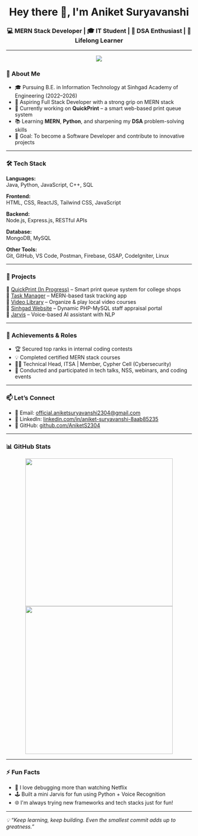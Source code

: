 <h1 align="center">Hey there 👋, I'm Aniket Suryavanshi</h1>
<h3 align="center">💻 MERN Stack Developer | 🎓 IT Student | 🧠 DSA Enthusiast | 🚀 Lifelong Learner</h3>

---

<p align="center">
  <img src="https://readme-typing-svg.herokuapp.com/?lines=Hey+There!+I'm+Aniket+Suryavanshi;MERN+Stack+Developer;Loves+DSA+and+Web+Tech&color=fff&center=true&size=22" />
</p>

### 🌟 About Me

- 🎓 Pursuing B.E. in Information Technology at Sinhgad Academy of Engineering (2022–2026)
- 💼 Aspiring Full Stack Developer with a strong grip on MERN stack
- 🚧 Currently working on **QuickPrint** – a smart web-based print queue system
- 📚 Learning **MERN**, **Python**, and sharpening my **DSA** problem-solving skills
- 🎯 Goal: To become a Software Developer and contribute to innovative projects

---

### 🛠️ Tech Stack

**Languages:**  
Java, Python, JavaScript, C++, SQL  

**Frontend:**  
HTML, CSS, ReactJS, Tailwind CSS, JavaScript  

**Backend:**  
Node.js, Express.js, RESTful APIs  

**Database:**  
MongoDB, MySQL  

**Other Tools:**  
Git, GitHub, VS Code, Postman, Firebase, GSAP, CodeIgniter, Linux  

---

### 🚀 Projects

🔹 [QuickPrint (In Progress)](https://github.com/AniketS2304) – Smart print queue system for college shops  
🔹 [Task Manager](https://github.com/AniketS2304/Task-managment-project.git) – MERN-based task tracking app  
🔹 [Video Library](https://github.com/AniketS2304/video-library-app.git) – Organize & play local video courses  
🔹 [Sinhgad Website](https://github.com/AniketS2304/Sinhgad-Website.git) – Dynamic PHP-MySQL staff appraisal portal  
🔹 [Jarvis](https://github.com/AniketS2304/Jarvis_with_Python.git) – Voice-based AI assistant with NLP  

---

### 🏅 Achievements & Roles

- 🏆 Secured top ranks in internal coding contests  
- 💡 Completed certified MERN stack courses  
- 👨‍💻 Technical Head, ITSA | Member, Cypher Cell (Cybersecurity)  
- 🎤 Conducted and participated in tech talks, NSS, webinars, and coding events  

---

### 📫 Let’s Connect

- 📧 Email: [official.aniketsuryavanshi2304@gmail.com](mailto:official.aniketsuryavanshi2304@gmail.com)  
- 💼 LinkedIn: [linkedin.com/in/aniket-suryavanshi-8aab85235](https://www.linkedin.com/in/aniket-suryavanshi-8aab85235)  
- 🔗 GitHub: [github.com/AniketS2304](https://github.com/AniketS2304)

---

### 📊 GitHub Stats

<p align="center">
  <img src="https://github-readme-stats.vercel.app/api?username=AniketS2304&show_icons=true&theme=radical" width="400"/>
  <img src="https://streak-stats.demolab.com?user=AniketS2304&theme=radical" width="400"/>
</p>

---

### ⚡ Fun Facts

- 🧠 I love debugging more than watching Netflix
- 🕹️ Built a mini Jarvis for fun using Python + Voice Recognition
- 🌐 I'm always trying new frameworks and tech stacks just for fun!

---

_💡 “Keep learning, keep building. Even the smallest commit adds up to greatness.”_

